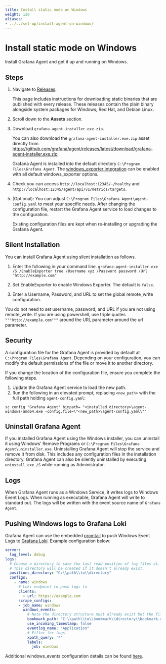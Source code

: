 ```yaml
---
title: Install static mode on Windows
weight: 120
aliases:
- ../../set-up/install-agent-on-windows/
---
```


# Install static mode on Windows

Install Grafana Agent and get it up and running on Windows.

## Steps

1.  Navigate to [Releases](https://github.com/grafana/agent/releases).

    This page includes instructions for downloading static binaries that are published with every release. These releases contain the plain binary alongside system packages for Windows, Red Hat, and Debian Linux.
1. Scroll down to the **Assets** section.
1. Download `grafana-agent-installer.exe.zip`.

   You can also download the `grafana-agent-installer.exe.zip` asset directly from https://github.com/grafana/agent/releases/latest/download/grafana-agent-installer.exe.zip

    Grafana Agent is installed into the default directory `C:\Program Files\Grafana Agent`.
    The [windows_exporter integration](https://grafana.com/docs/agent/latest/static/configuration/integrations/windows-exporter-config)
    can be enabled with all default windows_exporter options.

1. Check you can access `http://localhost:12345/-/healthy` and `http://localhost:12345/agent/api/v1/metrics/targets`.



1. (Optional): You can adjust `C:\Program Files\Grafana Agent\agent-config.yaml` to meet your specific needs. After changing the configuration file, restart the Grafana Agent service to load changes to the configuration.

   Existing configuration files are kept when re-installing or upgrading the Grafana Agent.

## Silent Installation

You can install Grafana Agent using silent installation as follows.

1. Enter the following in your command line.
   `grafana-agent-installer.exe /S /EnableExporter true /Username xyz /Password password /Url "http://example.com" `

1. Set EnableExporter to enable Windows Exporter. The default is `false`.
1. Enter a Username, Password, and URL to set the global remote_write configuration.

  You do not need to set username, password, and URL if you are not using remote_write.
  If you are using powershell, use triple quotes `"""http://example.com"""` around the URL parameter around the url parameter.

## Security

A configuration file for the Grafana Agent is provided by default at `C:\Program Files\Grafana Agent`. Depending on your configuration, you can modify the default permissions of the file or move it to another directory.

If you change the location of the configuration file, ensure you complete the following steps.

1. Update the Grafana Agent service to load the new path.
1. Run the following in an elevated prompt, replacing `<new_path>` with the full path holding `agent-config.yaml`:

```
sc config "Grafana Agent" binpath= "<installed_directory>\agent-windows-amd64.exe -config.file=\"<new_path>\agent-config.yaml\""
```

## Uninstall Grafana Agent

If you installed Grafana Agent using the Windows installer, you can uninstall it using Windows' Remove Programs or `C:\Program Files\Grafana Agent\uninstaller.exe`.
Uninstalling Grafana Agent will stop the service and remove it from disk. This includes any configuration files in the installation directory.
Grafana Agent can also be silently uninstalled by executing `uninstall.exe /S` while running as Administrator.

## Logs

When Grafana Agent runs as a Windows Service, it writes logs to Windows Event Logs. When running as executable, Grafana Agent will write to standard out. The logs will be written with the event source name of `Grafana Agent`.

## Pushing Windows logs to Grafana Loki

Grafana Agent can use the embedded [promtail](https://grafana.com/docs/loki/latest/clients/promtail/) to push Windows Event Logs to [Grafana Loki](https://github.com/grafana/loki). Example configuration below:

```yaml
server:
  log_level: debug
logs:
  # Choose a directory to save the last read position of log files at.
  # This directory will be created if it doesn't already exist.
  positions_directory: "C:\\path\\to\\directory"
  configs:
    - name: windows
      # Loki endpoint to push logs to
      clients:
        - url: https://example.com
      scrape_configs:
      - job_name: windows
        windows_events:
          # Note the directory structure must already exist but the file will be created on demand
          bookmark_path: "C:\\path\\to\\bookmark\\directory\\bookmark.xml"
          use_incoming_timestamp: false
          eventlog_name: "Application"
          # Filter for logs
          xpath_query: '*'
          labels:
            job: windows
```

Additional windows_events configuration details can be found [here](https://grafana.com/docs/loki/latest/clients/promtail/configuration/#windows_events).
